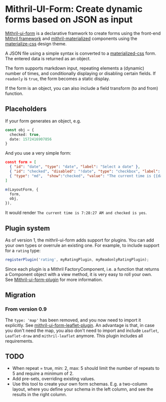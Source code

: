 # Mithril-UI-Form: Create dynamic forms based on JSON as input

[Mithril-ui-form](https://www.npmjs.com/package/mithril-ui-form) is a declarative framwork to create forms using the front-end [Mithril framework](https://mithril.js.org/) and [mithril-materialized](https://www.npmjs.com/package/mithril-materialized) components using the [materialize-css](http://materializecss.com/) design theme.

A JSON file using a simple syntax is converted to a [materialized-css](https://materialized-css.com) form. The entered data is returned as an object.

The form supports markdown input, repeating elements a (dynamic) number of times, and conditionally displaying or disabling certain fields. If `readonly` is `true`, the form becomes a static display.

If the form is an object, you can also include a field transform (to and from) function.

## Placeholders

If your form generates an object, e.g.

```ts
const obj = {
  checked: true,
  date: 1572416907856
}
```

And you use a very simple form:

```json
const form = [
  { "id": "date", "type": "date", "label": "Select a date" },
  { "id": "checked", "disabled": "!date", "type": "checkbox", "label": "Check me" },
  { "type": "md",  "show":"checked", "value": "The current time is {{date:time}} and checked is {{checked:yes:no}}" }
]
```

```ts
m(LayoutForm, {
  form,
  obj,
}),
```

It would render `The current time is 7:28:27 AM and checked is yes`.

## Plugin system

As of version 1, the mithril-ui-form adds support for plugins. You can add your own types or overrule an existing one. For example, to include support for a `rating` type:

```ts
registerPlugin('rating', myRatingPlugin, myReadonlyRatingPlugin);
```

Since each plugin is a Mithril FactoryComponent, i.e. a function that returns a Component object with a view method, it is very easy to roll your own. See [Mithril-ui-form-plugin](https://www.npmjs.com/package/mithril-ui-form-plugin) for more information.

## Migration

### From version 0.9

The `type: 'map'` has been removed, and you now need to import it explicitly. See [mithril-ui-form-leaflet-plugin](https://www.npmjs.com/package/mithril-ui-form-leaflet-plugin). An advantage is that, in case you don't need the map, you also don't need to import and include `Leaflet`, `Leaflet-draw` and `mithril-leaflet` anymore. This plugin includes all requirements.

## TODO

- When repeat = true, min: 2, max: 5 should limit the number of repeats to 5 and require a minimum of 2.
- Add pre-sets, overriding existing values.
- Use this tool to create your own form schemas. E.g. a two-column layout, where you define your schema in the left column, and see the results in the right column.
